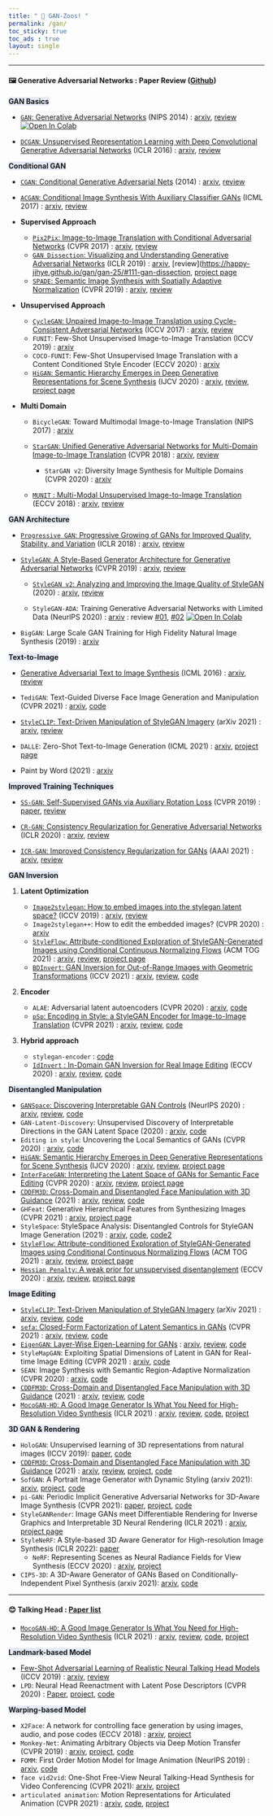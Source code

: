 ```yaml
---
title: " 🦓 GAN-Zoos! "
permalink: /gan/
toc_sticky: true
toc_ads : true
layout: single
---
```

  

---

#### 🖼 **Generative Adversarial Networks : Paper Review** ([Github](https://github.com/happy-jihye/GAN-Papers))
   

<span style='background-color: #E5EBF7;'> **GAN Basics** </span>

- [`GAN`: Generative Adversarial Networks](https://happy-jihye.github.io/gan/gan-1/) (NIPS 2014) : [arxiv](https://arxiv.org/abs/1406.2661), [review](https://happy-jihye.github.io/gan/gan-1/) [![Open In Colab](https://colab.research.google.com/assets/colab-badge.svg)](https://colab.research.google.com/github/happy-jihye/GAN/blob/main/gan/gan.ipynb)

- [`DCGAN`: Unsupervised Representation Learning with Deep Convolutional Generative Adversarial Networks](https://happy-jihye.github.io/gan/gan-2/) (ICLR 2016) : [arxiv](https://arxiv.org/abs/1511.06434), [review](https://happy-jihye.github.io/gan/gan-2/)

<span style='background-color: #E5EBF7;'> **Conditional GAN** </span>

- [`CGAN`: Conditional Generative Adversarial Nets](https://happy-jihye.github.io/gan/gan-3/) (2014) : [arxiv](https://arxiv.org/abs/1411.1784), [review](https://happy-jihye.github.io/gan/gan-3/)

- [`ACGAN`: Conditional Image Synthesis With Auxiliary Classifier GANs](https://happy-jihye.github.io/gan/gan-13/) (ICML 2017) : [arxiv](https://arxiv.org/abs/1610.09585), [review](https://happy-jihye.github.io/gan/gan-13/)

- **Supervised Approach** 

  - [`Pix2Pix`: Image-to-Image Translation with Conditional Adversarial Networks](https://happy-jihye.github.io/gan/gan-8/) (CVPR 2017) : [arxiv](https://arxiv.org/abs/1611.07004), [review](https://happy-jihye.github.io/gan/gan-8/)
  - [`GAN Dissection`: Visualizing and Understanding Generative Adversarial Networks](https://happy-jihye.github.io/gan/gan-25/#111-gan-dissection) (ICLR 2019) : [arxiv](https://arxiv.org/abs/1811.10597), [review](https://happy-jihye.github.io/gan/gan-25/#111-gan-dissection, [project page](https://gandissect.csail.mit.edu/)
  - [`SPADE`: Semantic Image Synthesis with Spatially Adaptive Normalization](https://happy-jihye.github.io/gan/gan-9/) (CVPR 2019) : [arxiv](https://arxiv.org/abs/1903.07291), [review](https://happy-jihye.github.io/gan/gan-9/)

- **Unsupervised Approach** 

  - [`CycleGAN`: Unpaired Image-to-Image Translation using Cycle-Consistent Adversarial Networks](https://happy-jihye.github.io/gan/gan-10/) (ICCV 2017) : [arxiv](https://arxiv.org/abs/1703.10593), [review](https://happy-jihye.github.io/gan/gan-10/)
  - `FUNIT`: Few-Shot Unsupervised Image-to-Image Translation (ICCV 2019) : [arxiv](https://arxiv.org/abs/1905.01723)
  - `COCO-FUNIT`: Few-Shot Unsupervised Image Translation with a Content Conditioned Style Encoder (ECCV 2020) : [arxiv](https://nvlabs.github.io/COCO-FUNIT/) 
  - [`HiGAN`: Semantic Hierarchy Emerges in Deep Generative Representations for Scene Synthesis](https://happy-jihye.github.io/gan/gan-25/#121-higan) (IJCV 2020) : [arxiv](https://arxiv.org/abs/1911.09267), [review](https://happy-jihye.github.io/gan/gan-25/#121-higan), [project page](https://genforce.github.io/higan/)

- **Multi Domain**
  - `BicycleGAN`: Toward Multimodal Image-to-Image Translation (NIPS 2017) : [arxiv](https://arxiv.org/abs/1711.11586) 
  - [`StarGAN`: Unified Generative Adversarial Networks for Multi-Domain Image-to-Image Translation](https://happy-jihye.github.io/gan/gan-12/) (CVPR 2018) : [arxiv](https://arxiv.org/abs/1711.09020), [review](https://happy-jihye.github.io/gan/gan-12/)
    - `StarGAN v2`: Diversity Image Synthesis for Multiple Domains (CVPR 2020) : [arxiv](https://arxiv.org/abs/1912.01865) 

  - [`MUNIT` : Multi-Modal Unsupervised Image-to-Image Translation](https://happy-jihye.github.io/gan/gan-14/) (ECCV 2018) : [arxiv](https://arxiv.org/abs/1804.04732), [review](https://happy-jihye.github.io/gan/gan-14/) 
  


<span style='background-color: #E5EBF7;'> **GAN Architecture** </span>

- [`Progressive GAN`: Progressive Growing of GANs for Improved Quality, Stability, and Variation](https://happy-jihye.github.io/gan/gan-5/) (ICLR 2018) : [arxiv](https://arxiv.org/abs/1710.10196), [review](https://happy-jihye.github.io/gan/gan-5/)

- [`StyleGAN`: A Style-Based Generator Architecture for Generative Adversarial Networks](https://happy-jihye.github.io/gan/gan-6/) (CVPR 2019) : [arxiv](https://arxiv.org/abs/1812.04948), [review](https://happy-jihye.github.io/gan/gan-6/)

  - [`StyleGAN v2`: Analyzing and Improving the Image Quality of StyleGAN](https://happy-jihye.github.io/gan/gan-7/) (2020) : [arxiv](https://arxiv.org/abs/1912.04958), [review](https://happy-jihye.github.io/gan/gan-7/)
  
  - `StyleGAN-ADA`: Training Generative Adversarial Networks with Limited Data (NeurlPS 2020) : [arxiv](https://arxiv.org/abs/2006.06676)  : review [#01](https://happy-jihye.github.io/gan/gan-19/), [#02](https://happy-jihye.github.io/gan/gan-20/) [![Open In Colab](https://colab.research.google.com/assets/colab-badge.svg)](https://colab.research.google.com/github/happy-jihye/GAN-Papers/blob/main/gan/stylegan2-ada.ipynb)

- `BigGAN`: Large Scale GAN Training for High Fidelity Natural Image Synthesis (2019) : [arxiv](https://arxiv.org/abs/1809.11096) 


<span style='background-color: #E5EBF7;'> **Text-to-Image** </span>

- [Generative Adversarial Text to Image Synthesis](https://happy-jihye.github.io/gan/gan-4/) (ICML 2016) : [arxiv](https://arxiv.org/abs/1605.05396), [review](https://happy-jihye.github.io/gan/gan-4/)

- `TediGAN`: Text-Guided Diverse Face Image Generation and Manipulation (CVPR 2021) : [arxiv](https://arxiv.org/abs/2012.03308), [code](https://github.com/IIGROUP/TediGAN)

- [`StyleCLIP`: Text-Driven Manipulation of StyleGAN Imagery](https://happy-jihye.github.io/gan/gan-15/) (arXiv 2021) : [arxiv](https://arxiv.org/abs/2103.17249), [review](https://happy-jihye.github.io/gan/gan-15/)

- `DALLE`: Zero-Shot Text-to-Image Generation (ICML 2021) : [arxiv](https://arxiv.org/abs/2102.12092), [project page](https://openai.com/blog/dall-e/)
- Paint by Word (2021) : [arxiv](https://arxiv.org/abs/2103.10951)

<span style='background-color: #E5EBF7;'> **Improved Training Techniques** </span>

- [`SS-GAN`: Self-Supervised GANs via Auxiliary Rotation Loss](https://happy-jihye.github.io/gan/gan-16/) (CVPR 2019) : [paper](https://openaccess.thecvf.com/content_CVPR_2019/papers/Chen_Self-Supervised_GANs_via_Auxiliary_Rotation_Loss_CVPR_2019_paper.pdf), [review](https://happy-jihye.github.io/gan/gan-16/)

- [`CR-GAN`: Consistency Regularization for Generative Adversarial Networks](https://happy-jihye.github.io/gan/gan-17/) (ICLR 2020) : [arxiv](https://arxiv.org/abs/1910.12027), [review](https://happy-jihye.github.io/gan/gan-17/)

- [`ICR-GAN`: Improved Consistency Regularization for GANs](https://happy-jihye.github.io/gan/gan-18/) (AAAI 2021) : [arxiv](https://arxiv.org/abs/2002.04724), [review](https://happy-jihye.github.io/gan/gan-18/)

<span style='background-color: #E5EBF7;'> **GAN Inversion** </span>

1. **Latent Optimization**
   - [`Image2stylegan`: How to embed images into the stylegan latent space?](https://happy-jihye.github.io/gan/gan-23/) (ICCV 2019) : [arxiv](https://arxiv.org/abs/1904.03189), [review](https://happy-jihye.github.io/gan/gan-23/)
   - `Image2stylegan++`: How to edit the embedded images? (CVPR 2020) : [arxiv](https://arxiv.org/abs/1911.11544)
   - [`StyleFlow`: Attribute-conditioned Exploration of StyleGAN-Generated Images using Conditional Continuous Normalizing Flows](https://happy-jihye.github.io/gan/gan-25/#123-styleflow) (ACM TOG 2021) : [arxiv](https://arxiv.org/abs/2008.02401), [review](https://happy-jihye.github.io/gan/gan-25/#123-styleflow), [project page](https://rameenabdal.github.io/StyleFlow/)
   - [`BDInvert`: GAN Inversion for Out-of-Range Images with Geometric Transformations](https://happy-jihye.github.io/gan/gan-32/) (ICCV 2021) : [arxiv](https://arxiv.org/abs/2108.08998), [review](https://happy-jihye.github.io/gan/gan-32), [code](https://github.com/kkang831/BDInvert_Release)

2. **Encoder**
   - `ALAE`: Adversarial latent autoencoders (CVPR 2020) : [arxiv](https://arxiv.org/abs/2004.04467), [code](https://github.com/podgorskiy/ALAE)
   - [`pSp`: Encoding in Style: a StyleGAN Encoder for Image-to-Image Translation](https://happy-jihye.github.io/gan/gan-23/#3-psp--pixel2style2pixel) (CVPR 2021) : [arxiv](https://arxiv.org/abs/2008.00951), [review](https://happy-jihye.github.io/gan/gan-23/#3-psp--pixel2style2pixel), [code](https://happy-jihye.github.io/gan/gan-23/)
3. **Hybrid approach**
   - `stylegan-encoder` : [code](https://github.com/pbaylies/stylegan-encoder)
   - [`IdInvert` : In-Domain GAN Inversion for Real Image Editing](https://happy-jihye.github.io/gan/gan-23/#2-idinvert) (ECCV 2020) : [arxiv](https://arxiv.org/abs/2004.00049), [review](https://happy-jihye.github.io/gan/gan-23/#2-idinvert), [code](https://github.com/happy-jihye/GAN/tree/main/In-Domain-GAN)

<span style='background-color: #E5EBF7;'> **Disentangled Manipulation** </span>

- [`GANSpace`: Discovering Interpretable GAN Controls](https://happy-jihye.github.io/gan/gan-25/#22-ganspace) (NeurIPS 2020) : [arxiv](https://arxiv.org/abs/2004.02546), [review](https://happy-jihye.github.io/gan/gan-25/#22-ganspace), [code](https://github.com/harskish/ganspace)
- `GAN-Latent-Discovery`: Unsupervised Discovery of Interpretable Directions in the GAN Latent Space (2020) : [arxiv](https://arxiv.org/abs/2002.03754), [code](https://github.com/anvoynov/GANLatentDiscovery)
- `Editing in style`: Uncovering the Local Semantics of GANs (CVPR 2020) : [arxiv](https://arxiv.org/abs/2004.14367), [code](https://github.com/IVRL/GANLocalEditing)
- [`HiGAN`: Semantic Hierarchy Emerges in Deep Generative Representations for Scene Synthesis](https://happy-jihye.github.io/gan/gan-25/#121-higan) (IJCV 2020) : [arxiv](https://arxiv.org/abs/1911.09267), [review](https://happy-jihye.github.io/gan/gan-25/#121-higan), [project page](https://genforce.github.io/higan/)
- [`InterFaceGAN`: Interpreting the Latent Space of GANs for Semantic Face Editing](https://happy-jihye.github.io/gan/gan-25/#122-interfacegan) (CVPR 2020) : [arxiv](https://arxiv.org/abs/1907.10786), [review](https://happy-jihye.github.io/gan/gan-25/#122-interfacegan), [project page](https://genforce.github.io/interfacegan/)
- [`CDDFM3D`: Cross-Domain and Disentangled Face Manipulation with 3D Guidance](https://happy-jihye.github.io/gan/gan-24/) (2021) : [arxiv](https://arxiv.org/abs/2104.11228), [review](https://happy-jihye.github.io/gan/gan-24/), [code](https://github.com/cassiePython/cddfm3d)
- `GHFeat`: Generative Hierarchical Features from Synthesizing Images (CVPR 2021) : [arxiv](https://arxiv.org/abs/2007.10379), [project page](https://genforce.github.io/ghfeat/)
- `StyleSpace`: StyleSpace Analysis: Disentangled Controls for StyleGAN Image Generation (2021) : [arxiv](https://arxiv.org/abs/2011.12799), [code](https://github.com/xrenaa/StyleSpace-pytorch), [code2](https://github.com/happy-jihye/GAN/tree/main/StyleSpace)
- [`StyleFlow`: Attribute-conditioned Exploration of StyleGAN-Generated Images using Conditional Continuous Normalizing Flows](https://happy-jihye.github.io/gan/gan-25/#123-styleflow) (ACM TOG 2021) : [arxiv](https://arxiv.org/abs/2008.02401), [review](https://happy-jihye.github.io/gan/gan-25/#123-styleflow), [project page](https://rameenabdal.github.io/StyleFlow/)
- [`Hessian Penalty`: A weak prior for unsupervised disentanglement](https://happy-jihye.github.io/gan/gan-25/#23-hessian-penalty) (ECCV 2020) : [arxiv](https://arxiv.org/abs/2008.10599), [review](https://happy-jihye.github.io/gan/gan-25/#23-hessian-penalty), [project page](https://www.wpeebles.com/hessian-penalty)

<span style='background-color: #E5EBF7;'> **Image Editing** </span>

- [`StyleCLIP`: Text-Driven Manipulation of StyleGAN Imagery](https://happy-jihye.github.io/gan/gan-15/) (arXiv 2021) : [arxiv](https://arxiv.org/abs/2103.17249), [review](https://happy-jihye.github.io/gan/gan-15/), [code](https://github.com/orpatashnik/StyleCLIP)
- [`sefa`: Closed-Form Factorization of Latent Semantics in GANs](https://happy-jihye.github.io/gan/gan-25/#21-sefa) (CVPR 2021) : [arxiv](https://arxiv.org/abs/2007.06600), [review](https://happy-jihye.github.io/gan/gan-25/#21-sefa), [code](https://github.com/happy-jihye/GAN/tree/main/SEFA)
- [`EigenGAN`: Layer-Wise Eigen-Learning for GANs](https://happy-jihye.github.io/gan/gan-25/#24-eigengan) : [arxiv](https://arxiv.org/abs/2104.12476), [review](https://happy-jihye.github.io/gan/gan-25/#24-eigengan), [code](https://github.com/bryandlee/eigengan-pytorch)
- `StyleMapGAN`: Exploiting Spatial Dimensions of Latent in GAN for Real-time Image Editing (CVPR 2021) : [arxiv](https://arxiv.org/abs/2104.14754), [code](https://github.com/naver-ai/StyleMapGAN)
- `SEAN`: Image Synthesis with Semantic Region-Adaptive Normalization (CVPR 2020) : [arxiv](https://arxiv.org/abs/1911.12861), [code](https://github.com/ZPdesu/SEAN)
- [`CDDFM3D`: Cross-Domain and Disentangled Face Manipulation with 3D Guidance](https://happy-jihye.github.io/gan/gan-24/) (2021) : [arxiv](https://arxiv.org/abs/2104.11228), [review](https://happy-jihye.github.io/gan/gan-24/), [code](https://github.com/cassiePython/cddfm3d)
- [`MocoGAN-HD`: A Good Image Generator Is What You Need for High-Resolution Video Synthesis](https://happy-jihye.github.io/gan/gan-27/) (ICLR 2021) : [arxiv](https://arxiv.org/abs/2104.15069), [review](https://happy-jihye.github.io/gan/gan-27/), [code](https://github.com/snap-research/MoCoGAN-HD), [project](https://bluer555.github.io/MoCoGAN-HD/)


<span style='background-color: #E5EBF7;'> **3D GAN & Rendering** </span>

- `HoloGAN`: Unsupervised learning of 3D representations from natural images (ICCV 2019): [paper](https://arxiv.org/abs/1904.01326), [code](https://github.com/thunguyenphuoc/HoloGAN)
- [`CDDFM3D`: Cross-Domain and Disentangled Face Manipulation with 3D Guidance](https://happy-jihye.github.io/gan/gan-24/) (2021) : [arxiv](https://arxiv.org/abs/2104.11228), [review](https://happy-jihye.github.io/gan/gan-24/), [project](https://cassiepython.github.io/cddfm3d/index), [code](https://github.com/cassiePython/cddfm3d)
- `SofGAN`: A Portrait Image Generator with Dynamic Styling (arxiv 2021): [arxiv](https://arxiv.org/abs/2007.03780), [project](https://apchenstu.github.io/sofgan/), [code](https://github.com/apchenstu/sofgan)
- `pi-GAN`: Periodic Implicit Generative Adversarial Networks for 3D-Aware Image Synthesis (CVPR 2021): [paper](https://arxiv.org/pdf/2012.00926.pdf), [project](https://marcoamonteiro.github.io/pi-GAN-website/), [code](https://marcoamonteiro.github.io/pi-GAN-website/)
- `StyleGANRender`: Image GANs meet Differentiable Rendering for Inverse Graphics and Interpretable 3D Neural Rendering (ICLR 2021) : [arxiv](https://arxiv.org/abs/2010.09125), [project page](https://nv-tlabs.github.io/GANverse3D/)
- `StyleNeRF`: A Style-based 3D Aware Generator for High-resolution Image Synthesis (ICLR 2022): [paper](https://openreview.net/forum?id=iUuzzTMUw9K)
  - `NeRF`: Representing Scenes as Neural Radiance Fields for View Synthesis (ECCV 2020) : [arxiv](https://arxiv.org/abs/2003.08934), [project](https://www.matthewtancik.com/nerf)
- `CIPS-3D`: A 3D-Aware Generator of GANs Based on Conditionally-Independent Pixel Synthesis (arxiv 2021): [arxiv](https://arxiv.org/abs/2110.09788), [code](https://github.com/PeterouZh/CIPS-3D)



---

#### 😊 Talking Head : [Paper list](https://stream-chameleon-81c.notion.site/1fa3a78b6c54415784175c50eddfe3cc?v=ddc7ecf4fb0f484d8a98cb7da3fd1ea5)

- [`MocoGAN-HD`: A Good Image Generator Is What You Need for High-Resolution Video Synthesis](https://happy-jihye.github.io/gan/gan-27/) (ICLR 2021) : [arxiv](https://arxiv.org/abs/2104.15069), [review](https://happy-jihye.github.io/gan/gan-27/), [code](https://github.com/snap-research/MoCoGAN-HD), [project](https://bluer555.github.io/MoCoGAN-HD/)

<span style='background-color: #E5EBF7;'> **Landmark-based Model** </span>

- [Few-Shot Adversarial Learning of Realistic Neural Talking Head Models](https://happy-jihye.github.io/gan/gan-22/) (ICCV 2019) : [arxiv](https://arxiv.org/abs/1905.08233), [review](https://happy-jihye.github.io/gan/gan-22/)
- `LPD`: Neural Head Reenactment with Latent Pose Descriptors (CVPR 2020) : [Paper](https://arxiv.org/abs/2004.12000), [project](https://saic-violet.github.io/latent-pose-reenactment/), [code](https://github.com/shrubb/latent-pose-reenactment)

<span style='background-color: #E5EBF7;'> **Warping-based Model** </span>

- `X2Face`: A network for controlling face generation by using images, audio, and pose codes (ECCV 2018) : [arxiv](https://arxiv.org/abs/1807.10550), [project](https://www.robots.ox.ac.uk/~vgg/research/unsup_learn_watch_faces/x2face.html)
- `Monkey-Net`: Animating Arbitrary Objects via Deep Motion Transfer (CVPR 2019) : [arxiv](https://arxiv.org/abs/1812.08861), [project](http://www.stulyakov.com/papers/monkey-net.html), [code](https://github.com/AliaksandrSiarohin/monkey-net)
- `FOMM`: First Order Motion Model for Image Animation (NeurIPS 2019) : [arxiv](https://arxiv.org/abs/2003.00196), [code](https://github.com/AliaksandrSiarohin/first-order-model)
- `face vid2vid`: One-Shot Free-View Neural Talking-Head Synthesis for Video Conferencing (CVPR 2021): [arxiv](https://arxiv.org/abs/2011.15126), [project](https://nvlabs.github.io/face-vid2vid/)
- `articulated animation`: Motion Representations for Articulated Animation (CVPR 2021) : [arxiv](https://arxiv.org/abs/2104.11280), [code](https://github.com/snap-research/articulated-animation), [project](https://snap-research.github.io/articulated-animation/)


